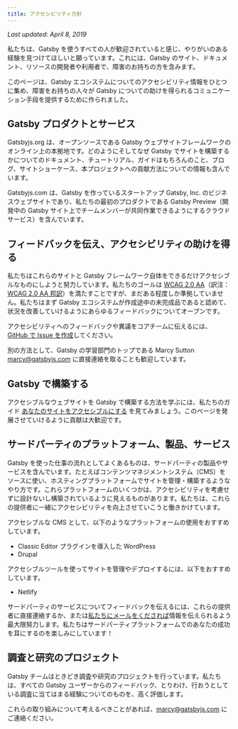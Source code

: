 ```yaml
---
title: アクセシビリティ方針
---
```


_Last updated: April 8, 2019_

私たちは、Gatsby を使うすべての人が歓迎されていると感じ、やりがいのある経験を見つけてほしいと願っています。これには、Gatsby のサイト、ドキュメント、リソースの開発者や利用者で、障害のお持ちの方を含みます。

このページは、Gatsby エコシステムについてのアクセシビリティ情報をひとつに集め、障害をお持ちの人々が Gatsby についての助けを得られるコミュニケーション手段を提供するために作られました。

## Gatsby プロダクトとサービス

Gatsbyjs.org は、オープンソースである Gatsby ウェブサイトフレームワークのオンライン上の本拠地です。どのようにそしてなぜ Gatsby でサイトを構築するかについてのドキュメント、チュートリアル、ガイドはもちろんのこと、ブログ、サイトショーケース、本プロジェクトへの貢献方法についての情報も含んでいます。

Gatsbyjs.com は、Gatsby を作っているスタートアップ Gatsby, Inc. のビジネスウェブサイトであり、私たちの最初のプロダクトである Gatsby Preview（開発中の Gatsby サイト上でチームメンバーが共同作業できるようにするクラウドサービス）を含んでいます。

## フィードバックを伝え、アクセシビリティの助けを得る

私たちはこれらのサイトと Gatsby フレームワーク自体をできるだけアクセシブルなものにしようと努力しています。私たちのゴールは [WCAG 2.0 AA](https://www.w3.org/TR/WCAG20/)（訳注： [WCAG 2.0 AA 邦訳](https://waic.jp/docs/WCAG20/Overview.html)）を満たすことですが、まだある程度しか準拠していません。私たちはまず Gatsby エコシステムが作成途中の未完成品であると認めて、状況を改善していけるようにあらゆるフィードバックについてオープンです。

アクセシビリティへのフィードバックや異議をコアチームに伝えるには、[GitHub で Issue を作成](https://github.com/gatsbyjs/gatsby/issues/new/choose)してください。

別の方法として、Gatsby の学習部門のトップである Marcy Sutton [marcy@gatsbyjs.com](mailto:marcy@gatsbyjs.com) に直接連絡を取ることも歓迎しています。

## Gatsby で構築する

アクセシブルなウェブサイトを Gatsby で構築する方法を学ぶには、私たちのガイド [あなたのサイトをアクセシブルにする](/docs/making-your-site-accessible/) を見てみましょう。このページを発展させていけるように貢献は大歓迎です。

## サードパーティのプラットフォーム、製品、サービス

Gatsby を使った仕事の流れとしてよくあるものは、サードパーティの製品やサービスを含んでいます。たとえばコンテンツマネジメントシステム（CMS）をソースに使い、ホスティングプラットフォームでサイトを管理・構築するようなやり方です。これらプラットフォームのいくつかは、アクセシビリティを考慮せずに設計ないし構築されているように見えるものがあります。私たちは、これらの提供者に一緒にアクセシビリティを向上させていこうと働きかけています。

アクセシブルな CMS として、以下のようなプラットフォームの使用をおすすめしています。

- Classic Editor プラグインを導入した WordPress
- Drupal

アクセシブルツールを使ってサイトを管理やデプロイするには、以下をおすすめしています。

- Netlify

サードパーティのサービスについてフィードバックを伝えるには、これらの提供者に直接連絡するか、または[私たちにメールをくだされば](mailto:marcy@gatsbyjs.com)情報を伝えられるよう最大限努力します。私たちはサードパーティプラットフォームでのあなたの成功を耳にするのを楽しみにしています！

## 調査と研究のプロジェクト

Gatsby チームはときどき調査や研究のプロジェクトを行っています。私たちは、すべての Gatsby ユーザーからのフィードバック、とりわけ、行おうとしている調査に当てはまる経験についてのものを、高く評価します。

これらの取り組みについて考えるべきことがあれば、[marcy@gatsbyjs.com](mailto:marcy@gatsbyjs.com) にご連絡ください。
